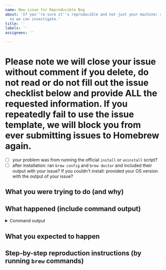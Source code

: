 ```yaml
---
name: New issue for Reproducible Bug
about: 'If you''re sure it''s reproducible and not just your machine: submit an issue
  so we can investigate.'
title: ''
labels: ''
assignees: ''

---
```


# Please note we will close your issue without comment if you delete, do not read or do not fill out the issue checklist below and provide ALL the requested information. If you repeatedly fail to use the issue template, we will block you from ever submitting issues to Homebrew again.

- [ ] your problem was from running the official `install` or `uninstall` script?
- [ ] after installation: ran `brew config` and `brew doctor` and included their output with your issue? If you couldn't install: provided your OS version with the output of your issue?

<!-- To help us debug your issue, please complete these sections: -->

## What you were trying to do (and why)

<!-- replace me -->

## What happened (include command output)

<!-- replace me -->

<details>
  <summary>Command output</summary>
  <pre>

  <!-- replace this with the command output -->

  </pre>
</details>

## What you expected to happen

<!-- replace me -->

## Step-by-step reproduction instructions (by running `brew` commands)

<!-- replace me -->

